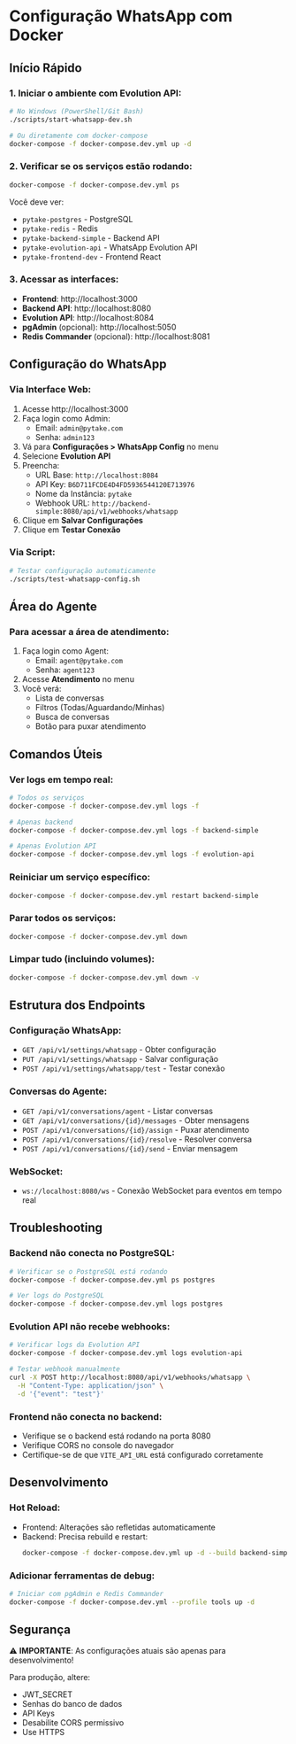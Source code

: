 # Configuração WhatsApp com Docker

## Início Rápido

### 1. Iniciar o ambiente com Evolution API:

```bash
# No Windows (PowerShell/Git Bash)
./scripts/start-whatsapp-dev.sh

# Ou diretamente com docker-compose
docker-compose -f docker-compose.dev.yml up -d
```

### 2. Verificar se os serviços estão rodando:

```bash
docker-compose -f docker-compose.dev.yml ps
```

Você deve ver:
- `pytake-postgres` - PostgreSQL
- `pytake-redis` - Redis
- `pytake-backend-simple` - Backend API
- `pytake-evolution-api` - WhatsApp Evolution API
- `pytake-frontend-dev` - Frontend React

### 3. Acessar as interfaces:

- **Frontend**: http://localhost:3000
- **Backend API**: http://localhost:8080
- **Evolution API**: http://localhost:8084
- **pgAdmin** (opcional): http://localhost:5050
- **Redis Commander** (opcional): http://localhost:8081

## Configuração do WhatsApp

### Via Interface Web:

1. Acesse http://localhost:3000
2. Faça login como Admin:
   - Email: `admin@pytake.com`
   - Senha: `admin123`
3. Vá para **Configurações > WhatsApp Config** no menu
4. Selecione **Evolution API**
5. Preencha:
   - URL Base: `http://localhost:8084`
   - API Key: `B6D711FCDE4D4FD5936544120E713976`
   - Nome da Instância: `pytake`
   - Webhook URL: `http://backend-simple:8080/api/v1/webhooks/whatsapp`
6. Clique em **Salvar Configurações**
7. Clique em **Testar Conexão**

### Via Script:

```bash
# Testar configuração automaticamente
./scripts/test-whatsapp-config.sh
```

## Área do Agente

### Para acessar a área de atendimento:

1. Faça login como Agent:
   - Email: `agent@pytake.com`
   - Senha: `agent123`
2. Acesse **Atendimento** no menu
3. Você verá:
   - Lista de conversas
   - Filtros (Todas/Aguardando/Minhas)
   - Busca de conversas
   - Botão para puxar atendimento

## Comandos Úteis

### Ver logs em tempo real:
```bash
# Todos os serviços
docker-compose -f docker-compose.dev.yml logs -f

# Apenas backend
docker-compose -f docker-compose.dev.yml logs -f backend-simple

# Apenas Evolution API
docker-compose -f docker-compose.dev.yml logs -f evolution-api
```

### Reiniciar um serviço específico:
```bash
docker-compose -f docker-compose.dev.yml restart backend-simple
```

### Parar todos os serviços:
```bash
docker-compose -f docker-compose.dev.yml down
```

### Limpar tudo (incluindo volumes):
```bash
docker-compose -f docker-compose.dev.yml down -v
```

## Estrutura dos Endpoints

### Configuração WhatsApp:
- `GET /api/v1/settings/whatsapp` - Obter configuração
- `PUT /api/v1/settings/whatsapp` - Salvar configuração
- `POST /api/v1/settings/whatsapp/test` - Testar conexão

### Conversas do Agente:
- `GET /api/v1/conversations/agent` - Listar conversas
- `GET /api/v1/conversations/{id}/messages` - Obter mensagens
- `POST /api/v1/conversations/{id}/assign` - Puxar atendimento
- `POST /api/v1/conversations/{id}/resolve` - Resolver conversa
- `POST /api/v1/conversations/{id}/send` - Enviar mensagem

### WebSocket:
- `ws://localhost:8080/ws` - Conexão WebSocket para eventos em tempo real

## Troubleshooting

### Backend não conecta no PostgreSQL:
```bash
# Verificar se o PostgreSQL está rodando
docker-compose -f docker-compose.dev.yml ps postgres

# Ver logs do PostgreSQL
docker-compose -f docker-compose.dev.yml logs postgres
```

### Evolution API não recebe webhooks:
```bash
# Verificar logs da Evolution API
docker-compose -f docker-compose.dev.yml logs evolution-api

# Testar webhook manualmente
curl -X POST http://localhost:8080/api/v1/webhooks/whatsapp \
  -H "Content-Type: application/json" \
  -d '{"event": "test"}'
```

### Frontend não conecta no backend:
- Verifique se o backend está rodando na porta 8080
- Verifique CORS no console do navegador
- Certifique-se de que `VITE_API_URL` está configurado corretamente

## Desenvolvimento

### Hot Reload:
- Frontend: Alterações são refletidas automaticamente
- Backend: Precisa rebuild e restart:
  ```bash
  docker-compose -f docker-compose.dev.yml up -d --build backend-simple
  ```

### Adicionar ferramentas de debug:
```bash
# Iniciar com pgAdmin e Redis Commander
docker-compose -f docker-compose.dev.yml --profile tools up -d
```

## Segurança

⚠️ **IMPORTANTE**: As configurações atuais são apenas para desenvolvimento!

Para produção, altere:
- JWT_SECRET
- Senhas do banco de dados
- API Keys
- Desabilite CORS permissivo
- Use HTTPS